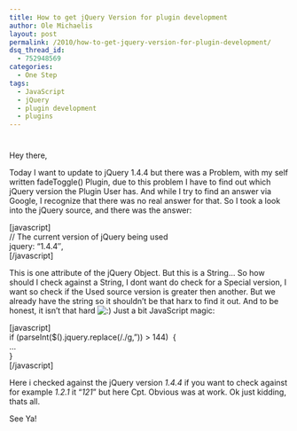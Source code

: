 ```yaml
---
title: How to get jQuery Version for plugin development
author: Ole Michaelis
layout: post
permalink: /2010/how-to-get-jquery-version-for-plugin-development/
dsq_thread_id:
  - 752948569
categories:
  - One Step
tags:
  - JavaScript
  - jQuery
  - plugin development
  - plugins
---
```

# 

Hey there,

Today I want to update to jQuery 1.4.4 but there was a Problem, with my self written fadeToggle() Plugin, due to this problem I have to find out which jQuery version the Plugin User has. And while I try to find an answer via Google, I recognize that there was no real answer for that. So I took a look into the jQuery source, and there was the answer:

[javascript]  
// The current version of jQuery being used  
jquery: “1.4.4″,  
[/javascript]

This is one attribute of the jQuery Object. But this is a String… So how should I check against a String, I dont want do check for a Special version, I want so check if the Used source version is greater then another. But we already have the string so it shouldn’t be that harx to find it out. And to be honest, it isn’t that hard ![:)][1] Just a bit JavaScript magic:

 [1]: http://blog.codestars.eu/wp-includes/images/smilies/icon_smile.gif

[javascript]  
if (parseInt($().jquery.replace(/./g,”)) > 144)  {  
…  
}  
[/javascript]

Here i checked against the jQuery version *1.4.4* if you want to check against for example *1.2.1* it “*121*” but here Cpt. Obvious was at work. Ok just kidding, thats all.

See Ya!

